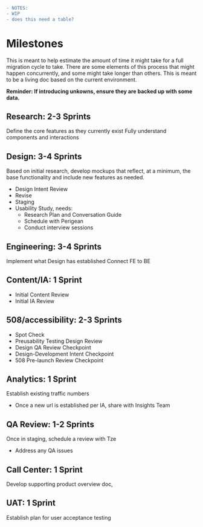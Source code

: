 ``` diff
- NOTES:
- WIP
- does this need a table?
```

# Milestones
This is meant to help estimate the amount of time it might take for a full migration cycle to take.  There are some elements of this process that might happen concurrently, and some might take longer than others.  This is meant to be a living doc based on the current environment.

**Reminder: If introducing unkowns, ensure they are backed up with some data.**

## Research: 2-3 Sprints
Define the core features as they currently exist
Fully understand components and interactions

## Design: 3-4 Sprints
Based on initial research, develop mockups that reflect, at a minimum, the base functionality and include new features as needed.
  - Design Intent Review
  - Revise
  - Staging
  - Usability Study, needs:
    - Research Plan and Conversation Guide
    - Schedule with Perigean
    - Conduct interview sessions

## Engineering: 3-4 Sprints
Implement what Design has established
Connect FE to BE

## Content/IA: 1 Sprint
  - Initial Content Review 
  - Initial IA Review
  
## 508/accessibility: 2-3 Sprints
  - Spot Check
  - Preusability Testing Design Review
  - Design QA Review Checkpoint
  - Design-Development Intent Checkpoint
  - 508 Pre-launch Review Checkpoint
  
## Analytics: 1 Sprint
Establish existing traffic numbers
  - Once a new url is established per IA, share with Insights Team

## QA Review: 1-2 Sprints
Once in staging, schedule a review with Tze
  - Address any QA issues

## Call Center: 1 Sprint
Develop supporting product overview doc,

## UAT: 1 Sprint
Establish plan for user acceptance testing
